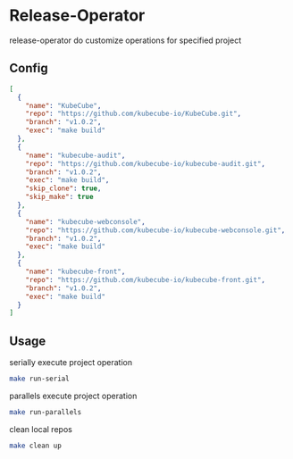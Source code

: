 # Release-Operator

release-operator do customize operations for specified project

## Config

```json
[
  {
    "name": "KubeCube",
    "repo": "https://github.com/kubecube-io/KubeCube.git",
    "branch": "v1.0.2",
    "exec": "make build"
  },
  {
    "name": "kubecube-audit",
    "repo": "https://github.com/kubecube-io/kubecube-audit.git",
    "branch": "v1.0.2",
    "exec": "make build",
    "skip_clone": true,
    "skip_make": true
  },
  {
    "name": "kubecube-webconsole",
    "repo": "https://github.com/kubecube-io/kubecube-webconsole.git",
    "branch": "v1.0.2",
    "exec": "make build"
  },
  {
    "name": "kubecube-front",
    "repo": "https://github.com/kubecube-io/kubecube-front.git",
    "branch": "v1.0.2",
    "exec": "make build"
  }
]
```

## Usage

serially execute project operation

```bash
make run-serial
```

parallels execute project operation

```bash
make run-parallels
```

clean local repos

```bash
make clean up
```